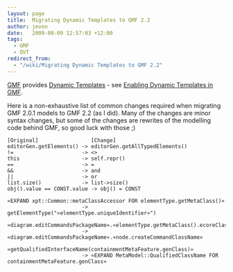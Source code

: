 ```yaml
---
layout: page
title:  Migrating Dynamic Templates to GMF 2.2
author: jevon
date:   2009-08-09 12:57:03 +12:00
tags:
  - GMF
  - QVT
redirect_from:
  - "/wiki/Migrating Dynamic Templates to GMF 2.2"
---
```


[GMF](GMF.md) provides [Dynamic Templates](Dynamic_Templates.md) - see [Enabling Dynamic Templates in GMF](Enabling_Dynamic_Templates_in_GMF.md).

Here is a non-exhaustive list of common changes required when migrating GMF 2.0.1 models to GMF 2.2 (as I did). Many of the changes are minor syntax changes, but some of the changes are rewrites of the modelling code behind GMF, so good luck with those ;)

```
[Original]                 [Change]
editorGen.getElements() -> editorGen.getAllTypedElements()
!=                      -> <>
this                    -> self.repr()
==                      -> =
&&                      -> and
||                      -> or
list.size()             -> list->size()
obj().value == CONST.value -> obj() = CONST

«EXPAND xpt::Common::metaClassAccessor FOR elementType.getMetaClass()»
                        -> getElementType("«elementType.uniqueIdentifier»")

«diagram.editCommandsPackageName».«elementType.getMetaClass().ecoreClass.name»CreateCommand
                        -> «diagram.editCommandsPackageName».«node.createCommandClassName»

«getQualifiedInterfaceName(containmentMetaFeature.genClass)»
                        -> «EXPAND MetaModel::QualifiedClassName FOR containmentMetaFeature.genClass»
```
